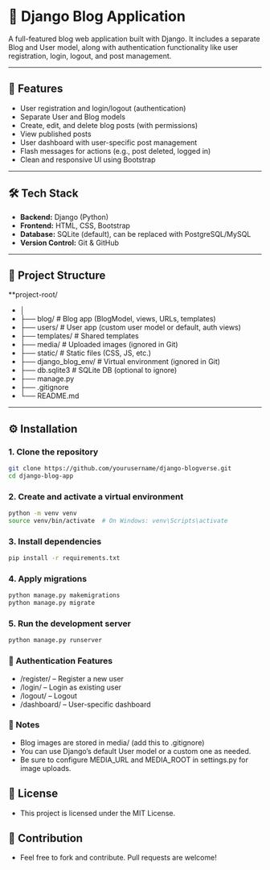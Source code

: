 # 📝 Django Blog Application

A full-featured blog web application built with Django. It includes a separate Blog and User model, along with authentication functionality like user registration, login, logout, and post management.

---

## 🚀 Features

- User registration and login/logout (authentication)
- Separate User and Blog models
- Create, edit, and delete blog posts (with permissions)
- View published posts
- User dashboard with user-specific post management
- Flash messages for actions (e.g., post deleted, logged in)
- Clean and responsive UI using Bootstrap

---

## 🛠️ Tech Stack

- **Backend:** Django (Python)
- **Frontend:** HTML, CSS, Bootstrap
- **Database:** SQLite (default), can be replaced with PostgreSQL/MySQL
- **Version Control:** Git & GitHub

---

## 📂 Project Structure

**project-root/
- │
- ├── blog/ # Blog app (BlogModel, views, URLs, templates)
- ├── users/ # User app (custom user model or default, auth views)
- ├── templates/ # Shared templates
- ├── media/ # Uploaded images (ignored in Git)
- ├── static/ # Static files (CSS, JS, etc.)
- ├── django_blog_env/ # Virtual environment (ignored in Git)
- ├── db.sqlite3 # SQLite DB (optional to ignore)
- ├── manage.py
- ├── .gitignore
- └── README.md


---

## ⚙️ Installation

### 1. Clone the repository

```bash
git clone https://github.com/yourusername/django-blogverse.git
cd django-blog-app
```

### 2. Create and activate a virtual environment
```bash
python -m venv venv
source venv/bin/activate  # On Windows: venv\Scripts\activate
```

### 3. Install dependencies
```bash
pip install -r requirements.txt
```
### 4. Apply migrations
```bash
python manage.py makemigrations
python manage.py migrate
```

### 5. Run the development server
```bash
python manage.py runserver
```

### 🔐 Authentication Features

- /register/ – Register a new user
- /login/ – Login as existing user
- /logout/ – Logout
- /dashboard/ – User-specific dashboard


### 📌 Notes
- Blog images are stored in media/ (add this to .gitignore)
- You can use Django’s default User model or a custom one as needed.
- Be sure to configure MEDIA_URL and MEDIA_ROOT in settings.py for image uploads.

## 📄 License
- This project is licensed under the MIT License.

## 🙌 Contribution
- Feel free to fork and contribute. Pull requests are welcome!



